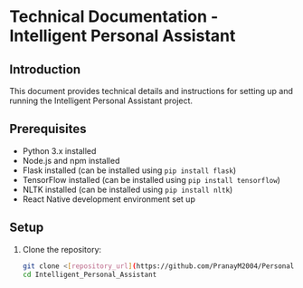 # Technical Documentation - Intelligent Personal Assistant

## Introduction

This document provides technical details and instructions for setting up and running the Intelligent Personal Assistant project.

## Prerequisites

- Python 3.x installed
- Node.js and npm installed
- Flask installed (can be installed using `pip install flask`)
- TensorFlow installed (can be installed using `pip install tensorflow`)
- NLTK installed (can be installed using `pip install nltk`)
- React Native development environment set up

## Setup

1. Clone the repository:

   ```bash
   git clone <[repository_url](https://github.com/PranayM2004/Personal-Projects.git)https://github.com/PranayM2004/Personal-Projects.git>
   cd Intelligent_Personal_Assistant

